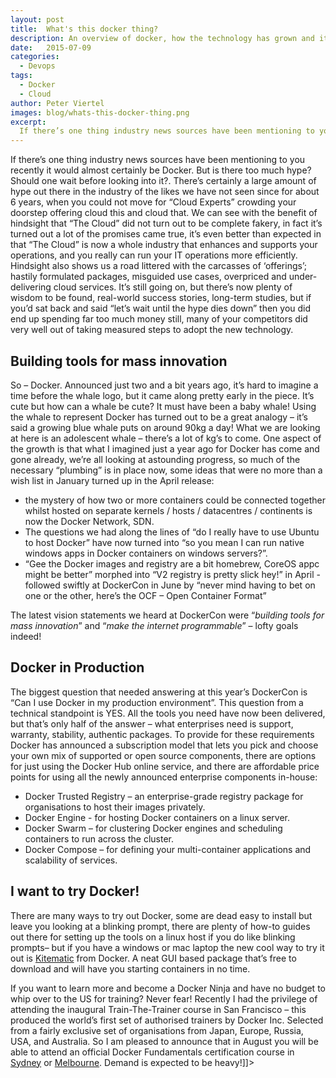 ```yaml
---
layout: post
title:  What's this docker thing?
description: An overview of docker, how the technology has grown and its readiness to be run in production
date:   2015-07-09
categories:
  - Devops
tags:
  - Docker
  - Cloud
author: Peter Viertel
images: blog/whats-this-docker-thing.png
excerpt:
  If there’s one thing industry news sources have been mentioning to you recently it would almost certainly be Docker. But is there too much hype? Should one wait before looking into it?. There’s certainly a large amount of hype out there in the industry of the likes we have not seen since for about 6 years, when you could not move for “Cloud Experts” crowding your doorstep offering cloud this and cloud that. We can see with the benefit of hindsight that “The Cloud” did not turn out to be complete fakery, in fact it’s turned out a lot of the promises came true, it’s even better than expected in that “The Cloud” is now a whole industry that enhances and supports your operations, and you really can run your IT operations more efficiently.
---
```


If there’s one thing industry news sources have been mentioning to you recently it would almost certainly be Docker. But is there too much hype? Should one wait before looking into it?. There’s certainly a large amount of hype out there in the industry of the likes we have not seen since for about 6 years, when you could not move for “Cloud Experts” crowding your doorstep offering cloud this and cloud that. We can see with the benefit of hindsight that “The Cloud” did not turn out to be complete fakery, in fact it’s turned out a lot of the promises came true, it’s even better than expected in that “The Cloud” is now a whole industry that enhances and supports your operations, and you really can run your IT operations more efficiently. Hindsight also shows us a road littered with the carcasses of ‘offerings’; hastily formulated packages, misguided use cases, overpriced and under-delivering cloud services. It’s still going on, but there’s now plenty of wisdom to be found, real-world success stories, long-term studies, but if you’d sat back and said “let’s wait until the hype dies down” then you did end up spending far too much money still, many of your competitors did very well out of taking measured steps to adopt the new technology.

## Building tools for mass innovation

So – Docker. Announced just two and a bit years ago, it’s hard to imagine a time before the whale logo, but it came along pretty early in the piece. It’s cute but how can a whale be cute? It must have been a baby whale! Using the whale to represent Docker has turned out to be a great analogy – it’s said a growing blue whale puts on around 90kg a day! What we are looking at here is an adolescent whale – there’s a lot of kg’s to come. One aspect of the growth is that what I imagined just a year ago for Docker has come and gone already, we’re all looking at astounding progress, so much of the necessary “plumbing” is in place now, some ideas that were no more than a wish list in January turned up in the April release:

*   the mystery of how two or more containers could be connected together whilst hosted on separate kernels / hosts / datacentres / continents is now the Docker Network, SDN.
*   The questions we had along the lines of “do I really have to use Ubuntu to host Docker” have now turned into “so you mean I can run native windows apps in Docker containers on windows servers?”.
*   “Gee the Docker images and registry are a bit homebrew, CoreOS appc might be better” morphed into “V2 registry is pretty slick hey!” in April - followed swiftly at DockerCon in June by “never mind having to bet on one or the other, here’s the OCF – Open Container Format”

The latest vision statements we heard at DockerCon were “_building tools for mass innovation_” and “_make the internet programmable_” – lofty goals indeed!

## Docker in Production

The biggest question that needed answering at this year’s DockerCon is “Can I use Docker in my production environment”. This question from a technical standpoint is YES. All the tools you need have now been delivered, but that’s only half of the answer – what enterprises need is support, warranty, stability, authentic packages. To provide for these requirements Docker has announced a subscription model that lets you pick and choose your own mix of supported or open source components, there are options for just using the Docker Hub online service, and there are affordable price points for using all the newly announced enterprise components in-house:

*   Docker Trusted Registry – an enterprise-grade registry package for organisations to host their images privately.
*   Docker Engine - for hosting Docker containers on a linux server.
*   Docker Swarm – for clustering Docker engines and scheduling containers to run across the cluster.
*   Docker Compose – for defining your multi-container applications and scalability of services.

## I want to try Docker!

There are many ways to try out Docker, some are dead easy to install but leave you looking at a blinking prompt, there are plenty of how-to guides out there for setting up the tools on a linux host if you do like blinking prompts– but if you have a windows or mac laptop the new cool way to try it out is [Kitematic](http://kitematic.com "Kitematic") from Docker. A neat GUI based package that’s free to download and will have you starting containers in no time.

If you want to learn more and become a Docker Ninja and have no budget to whip over to the US for training? Never fear! Recently I had the privilege of attending the inaugural Train-The-Trainer course in San Francisco – this produced the world’s first set of authorised trainers by Docker Inc. Selected from a fairly exclusive set of organisations from Japan, Europe, Russia, USA, and Australia. So I am pleased to announce that in August you will be able to attend an official Docker Fundamentals certification course in [Sydney](http://www.cevo.com.au/event/docker-training-sydney/ "Docker Training – Sydney") or [Melbourne](http://www.cevo.com.au/event/docker-training-melbourne/ "Docker Training – Melbourne"). Demand is expected to be heavy!]]>
